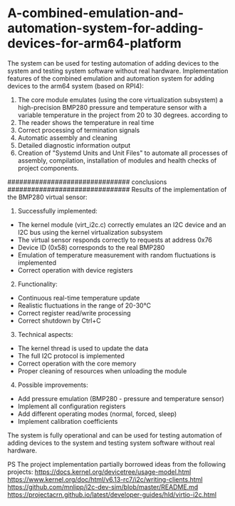 # A-combined-emulation-and-automation-system-for-adding-devices-for-arm64-platform
The system can be used for testing automation of adding devices to the system and testing system software without real hardware.
Implementation features of the combined emulation and automation system for adding devices to the arm64 system (based on RPI4):

1. The core module emulates (using the core virtualization subsystem) a high-precision BMP280 pressure and temperature sensor with a variable temperature in the project from 20 to 30 degrees. according to 
2. The reader shows the temperature in real time
3. Correct processing of termination signals
4. Automatic assembly and cleaning
5. Detailed diagnostic information output
6. Creation of "Systemd Units and Unit Files" to automate all processes of assembly, compilation, installation of modules and health checks of project components.

###############################
conclusions
###############################
Results of the implementation of the BMP280 virtual sensor:

1. Successfully implemented:
- The kernel module (virt_i2c.c) correctly emulates an I2C device and an I2C bus using the kernel virtualization subsystem
- The virtual sensor responds correctly to requests at address 0x76
- Device ID (0x58) corresponds to the real BMP280
- Emulation of temperature measurement with random fluctuations is implemented
- Correct operation with device registers

2. Functionality:
- Continuous real-time temperature update
- Realistic fluctuations in the range of 20-30°C
- Correct register read/write processing
- Correct shutdown by Ctrl+C

3. Technical aspects:
- The kernel thread is used to update the data
- The full I2C protocol is implemented
- Correct operation with the core memory
- Proper cleaning of resources when unloading the module

4. Possible improvements:
- Add pressure emulation (BMP280 - pressure and temperature sensor)
- Implement all configuration registers
- Add different operating modes (normal, forced, sleep)
- Implement calibration coefficients

The system is fully operational and can be used for testing automation of adding devices to the system and testing system software without real hardware.

PS The project implementation partially borrowed ideas from the following projects:
https://docs.kernel.org/devicetree/usage-model.html
https://www.kernel.org/doc/html/v6.13-rc7/i2c/writing-clients.html
https://github.com/mnlipp/i2c-dev-sim/blob/master/README.md
https://projectacrn.github.io/latest/developer-guides/hld/virtio-i2c.html
